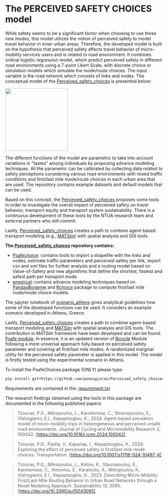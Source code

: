 # The PERCEIVED SAFETY CHOICES model

While safety seems to be a significant factor when choosing to use these new modes, this model utilizes the notion of perceived safety to model travel behavior in inner urban areas. Therefore, the developed model is built on the hypothesis that perceived safety affects travel behavior of micro-mobility services users and is related to road environment. It combines ordinal logistic regression model, which predict perceived safety in different road environments using a 7-point Likert Scale, with discrete choice or simulation models which simulate the mode/route choices. The input variable is the road network which consists of links and nodes. The conceptual model of the [Perceived_safety_choices](https://github.com/lotentua/Perceived_safety_choices) is presented below:

<img src="https://user-images.githubusercontent.com/121678451/210081262-8bda931f-2113-48c1-8e2c-246dc7266785.png" height="200">

The different functions of the model are parametric to take into account variations in "tastes" among individuals by proposing advance modeling techniques. All the parametric can be calibrated by collecting data related to safety perceptions considering various road environments with mixed traffic conditions and first/last mile mode/route choices in each urban area that are used. The repository contains example datasets and default models that can be used.

Based on this concept, the [Perceived_safety_choices](https://github.com/lotentua/Perceived_safety_choices) proposes some tools in order to investigate the overall impact of perceived safety on travel behavior, transport equity and transport system sustainability. There is a continuous development of these tools by the NTUA research team and external partners who still commit.

Lastly, [Perceived_safety_choices](https://github.com/lotentua/Perceived_safety_choices) creates a path to combine agent-based transport modeling (e.g., [MATSim]( https://github.com/matsim-org)) with spatial analysis and GIS tools. 

**The [Perceived_safety_choices](https://github.com/panogjuras/Perceived_safety_choices) repository contains:**
- [Psafechoice](https://github.com/panosgjuras/Perceived_safety_choices/tree/main/Psafechoices): contains tools to import a shapefile with the links and nodes, estimate traffic parameters and perceived safety per link, export csv and xml files for further analysis and a routing model based on Value-of-Safety and new algorithms that define the shortest, fastest and safest path per transport mode.
- [empirical](https://github.com/panosgjuras/Perceived_safety_choices/tree/main/empirical): contains advance modeling techniques based on [PandasBiogeme](https://github.com/michelbierlaire/biogeme) and [Rchoice](https://github.com/cran/Rchoice) package to compute first/last mile route/mode choice models.

The jupyter notebook of [scenario_athens](https://github.com/panosgjuras/Perceived_safety_choices/blob/main/scenario_Athens.ipynb) gives analytical guidelines how some of the developed functions can be used. It considers an example scenario developed in Athens, Greece.

Lastly, [Perceived_safety_choices](https://github.com/lotentua/Perceived_safety_choices) creates a path to combine agent-based transport modeling and [MATSim]( https://github.com/matsim-org) with spatial analysis and GIS tools. The contribution in MATSim framework have been developed and can be found: [Psafe module](https://github.com/panosgjuras/Psafe). In essence, it is an updated version of [Bicycle](https://github.com/matsim-org/matsim-libs/tree/master/contribs/bicycle) Module following a more universal approach fully based on perceived safety parameter and covering all first/last mile modes. A randomized marginal utility for the perceived safety parameter is applied in this model. The model is firstly tested using the experimental scenario in Athens.

To install the PsafeChoices package (ONLY) please type:
```bash
pip install git+https://github.com/panosgjuras/Perceived_safety_choices
```
Requirements are contained in the: [requirement.txt](https://github.com/lotentua/Perceived_safety_choices/blob/main/requirements.txt)

The research findings obtained using the tools in this package are documented in the following published papers:
> Tzouras, P.G., Mitropoulos, L., Karolemeas, C., Stravropoulou, E., Vlahogianni, E.I., Kepaptsoglou, K., 2024. Agent-based simulation model of micro-mobility trips in heterogeneous and perceived unsafe road environments. Journal of Cycling and Micromobility Research 2, 100042. [https://doi.org/10.1016/j.jcmr.2024.100042]

> Tzouras, P.G., Pastia, V., Kaparias, I., Kepaptsoglou, K., 2024. Exploring the effect of perceived safety in first/last mile mode choices. Transportation. [https://doi.org/10.1007/s11116-024-10487-4]

> Tzouras, P.G., Mitropoulos, L., Koliou, K., Stavropoulou, E., Karolemeas, C., Antoniou, E., Karaloulis, A., Mitropoulos, K., Vlahogianni, E.I., Kepaptsoglou, K., 2023. Describing Micro-Mobility First/Last-Mile Routing Behavior in Urban Road Networks through a Novel Modeling Approach. Sustainability 15, 3095. [https://doi.org/10.3390/su15043095]


